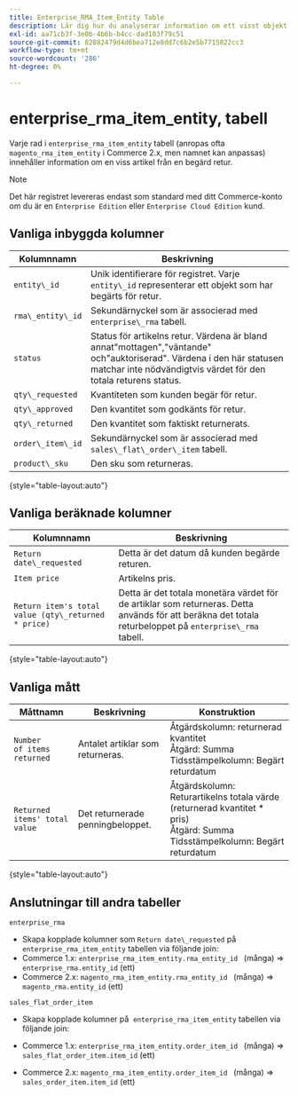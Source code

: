 ```yaml
---
title: Enterprise_RMA_Item_Entity Table
description: Lär dig hur du analyserar information om ett visst objekt från en begärd retur.
exl-id: aa71cb3f-3e0b-4b6b-b4cc-dad103f79c51
source-git-commit: 82882479d4d6bea712e8dd7c6b2e5b7715022cc3
workflow-type: tm+mt
source-wordcount: '286'
ht-degree: 0%

---
```


# enterprise_rma_item_entity, tabell

Varje rad i `enterprise_rma_item_entity` tabell (anropas ofta `magento_rma_item_entity` i Commerce 2.x, men namnet kan anpassas) innehåller information om en viss artikel från en begärd retur.

>[!NOTE]
>
>Det här registret levereras endast som standard med ditt Commerce-konto om du är en `Enterprise Edition` eller `Enterprise Cloud Edition` kund.

## Vanliga inbyggda kolumner

| **Kolumnnamn** | **Beskrivning** |
|---|---|
| `entity\_id` | Unik identifierare för registret. Varje `entity\_id` representerar ett objekt som har begärts för retur. |
| `rma\_entity\_id` | Sekundärnyckel som är associerad med `enterprise\_rma` tabell. |
| `status` | Status för artikelns retur. Värdena är bland annat&quot;mottagen&quot;,&quot;väntande&quot; och&quot;auktoriserad&quot;. Värdena i den här statusen matchar inte nödvändigtvis värdet för den totala returens status. |
| `qty\_requested` | Kvantiteten som kunden begär för retur. |
| `qty\_approved` | Den kvantitet som godkänts för retur. |
| `qty\_returned` | Den kvantitet som faktiskt returnerats. |
| `order\_item\_id` | Sekundärnyckel som är associerad med `sales\_flat\_order\_item` tabell. |
| `product\_sku` | Den sku som returneras. |

{style=&quot;table-layout:auto&quot;}

## Vanliga beräknade kolumner

| **Kolumnnamn** | **Beskrivning** |
|---|---|
| `Return date\_requested` | Detta är det datum då kunden begärde returen. |
| `Item price` | Artikelns pris. |
| `Return item's total value (qty\_returned * price)` | Detta är det totala monetära värdet för de artiklar som returneras. Detta används för att beräkna det totala returbeloppet på `enterprise\_rma` tabell. |

{style=&quot;table-layout:auto&quot;}

## Vanliga mått

| **Måttnamn** | **Beskrivning** | **Konstruktion** |
|---|---|---|
| `Number of items returned` | Antalet artiklar som returneras. | Åtgärdskolumn: returnerad kvantitet<br>Åtgärd: Summa<br>Tidsstämpelkolumn: Begärt returdatum |
| `Returned items' total value` | Det returnerade penningbeloppet. | Åtgärdskolumn: Returartikelns totala värde (returnerad kvantitet * pris)<br>Åtgärd: Summa<br>Tidsstämpelkolumn: Begärt returdatum |

{style=&quot;table-layout:auto&quot;}

## Anslutningar till andra tabeller

`enterprise_rma`

* Skapa kopplade kolumner som `Return date\_requested` på `enterprise_rma_item_entity` tabellen via följande join:
* Commerce 1.x: `enterprise_rma_item_entity.rma_entity_id ` (många) => `enterprise_rma.entity_id` (ett)
* Commerce 2.x: `magento_rma_item_entity.rma_entity_id ` (många) => `magento_rma.entity_id` (ett)

`sales_flat_order_item`

* Skapa kopplade kolumner på  `enterprise_rma_item_entity` tabellen via följande join:

* Commerce 1.x: `enterprise_rma_item_entity.order_item_id ` (många) => `sales_flat_order_item.item_id` (ett)
* Commerce 2.x: `magento_rma_item_entity.order_item_id ` (många) => `sales_order_item.item_id` (ett)
